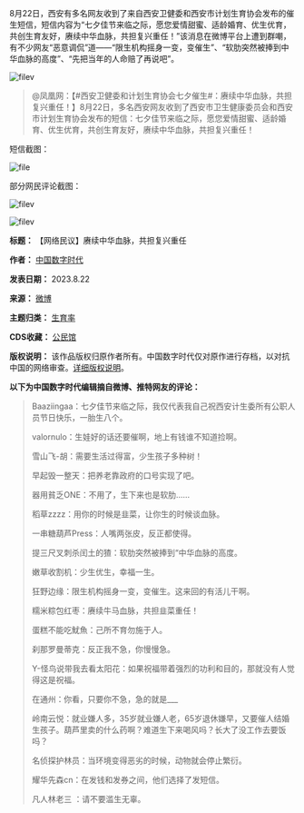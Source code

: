 
8月22日，西安有多名网友收到了来自西安卫健委和西安市计划生育协会发布的催生短信，短信内容为“七夕佳节来临之际，愿您爱情甜蜜、适龄婚育、优生优育，共创生育友好，赓续中华血脉，共担复兴重任！”该消息在微博平台上遭到群嘲，有不少网友“恶意调侃”道——“限生机构摇身一变，变催生”、“软肋突然被捧到中华血脉的高度”、“先把当年的人命赔了再说吧”。


![filev](https://chinadigitaltimes.net/chinese/files/2023/08/image-1692706478677.png)



> 
> @凤凰网：【#西安卫健委和计划生育协会七夕催生#：赓续中华血脉，共担复兴重任！】8月22日，多名西安网友收到了西安市卫生健康委员会和西安市计划生育协会发布的短信：七夕佳节来临之际，愿您爱情甜蜜、适龄婚育、优生优育，共创生育友好，赓续中华血脉，共担复兴重任！
> 
> 
> 


短信截图：


![file](https://chinadigitaltimes.net/chinese/files/2023/08/image-1692705379449.png)


部分网民评论截图：


![filev](https://chinadigitaltimes.net/chinese/files/2023/08/image-1692705122161.png)  

![filev](https://chinadigitaltimes.net/chinese/files/2023/08/image-1692705445633.png)




**标题：** 【网络民议】赓续中华血脉，共担复兴重任  

**作者：** [中国数字时代](https://chinadigitaltimes.net/space/中国数字时代)  

**发表日期：** 2023.8.22  

**来源：** [微博](https://weibo.com/2615417307/NfKVwid8P)  

**主题归类：** [生育率](https://chinadigitaltimes.net/space/生育率)  

**CDS收藏：** [公民馆](https://chinadigitaltimes.net/space/%E5%85%AC%E6%B0%91%E9%A6%86)  

**版权说明：** 该作品版权归原作者所有。中国数字时代仅对原作进行存档，以对抗中国的网络审查。[详细版权说明](https://chinadigitaltimes.net/chinese/copyright)。


**以下为中国数字时代编辑摘自微博、推特网友的评论：** 



> 
> Baaziingaa：七夕佳节来临之际，我仅代表我自己祝西安计生委所有公职人员节日快乐，一胎生八个。
> 
> 
> valornulo：生娃好的话还要催啊，地上有钱谁不知道捡啊。
> 
> 
> 雪山飞-胡：需要生活过得富，少生孩子多种树！
> 
> 
> 早起毁一整天：把养老靠政府的口号实现了吧。
> 
> 
> 器用貧乏ONE：不用了，生下来也是软肋……
> 
> 
> 稻草zzzz：用你的时候是韭菜，让你生的时候谈血脉。
> 
> 
> 一串糖葫芦Press：人嘴两张皮，反正都使得。
> 
> 
> 提三尺叉刺杀闰土的猹：软肋突然被捧到“中华血脉的高度。
> 
> 
> 嫩草收割机：少生优生，幸福一生。
> 
> 
> 狂野边缘：限生机构摇身一变，变催生。这来回的有活儿干啊。
> 
> 
> 糯米粽包红枣：赓续牛马血脉，共担韭菜重任！
> 
> 
> 蛋糕不能吃魷魚：己所不育勿施于人。
> 
> 
> 刹那罗曼蒂克：反正我不急，你慢慢急。
> 
> 
> Y-怪鸟说带我去看太阳花：如果祝福带着强烈的功利和目的，那就没有人觉得这是祝福。
> 
> 
> 在通州：你看，只要你不急，急的就是\_\_\_
> 
> 
> 岭南云悦：就业嫌人多，35岁就业嫌人老，65岁退休嫌早，又要催人结婚生孩子。葫芦里卖的什么药啊？难道生下来喝风吗？长大了没工作去要饭吗？
> 
> 
> 名侦探护林员：当环境变得恶劣的时候，动物就会停止繁衍。
> 
> 
> 耀华先森cn：在发钱和发券之间，他们选择了发短信。
> 
> 
> 凡人林老三 ：请不要滥生无辜。
> 
> 
> 

